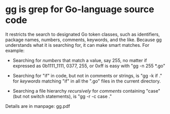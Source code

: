 
# gg is grep for Go-language source code

It restricts the search to
designated Go token classes, such as identifiers, package names, numbers, comments, keywords, and
the like. Because gg understands what it is searching for, it can make smart matches. For
example:

* Searching for _numbers_ that match a value, say 255, no matter if expressed as 0b1111_1111, 0377, 255, or 0xff is easy with "gg -n 255 *.go"

* Searching for "if" in code, but not in comments or strings, is "gg -k if ." for _keywords_ matching "if" in all the ".go" files in the current directory.

* Searching a file hierarchy _recursively_ for _comments_ containing "case" (but not
  switch statements), is "gg -r -c case ."

Details are in manpage: gg.pdf
